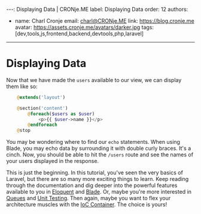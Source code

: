 ---: Displaying Data | CRONje.ME
label: Displaying Data
order: 12
authors:
  - name: Charl Cronje
    email: charl@CRONje.ME
    link: https://blog.cronje.me
    avatar: https://assets.cronje.me/avatars/darker.jpg
tags: [dev,tools,js,frontend,backend,devtools,php,laravel]
---
# Displaying Data

Now that we have made the `users` available to our view, we can display them like so:

```php
    @extends('layout')

    @section('content')
        @foreach($users as $user)
            <p>{{ $user->name }}</p>
        @endforeach
    @stop
```

You may be wondering where to find our `echo` statements. When using Blade, you may echo data by surrounding it with double curly braces. It's a cinch. Now, you should be able to hit the `/users` route and see the names of your users displayed in the response.

This is just the beginning. In this tutorial, you've seen the very basics of Laravel, but there are so many more exciting things to learn. Keep reading through the documentation and dig deeper into the powerful features available to you in [Eloquent](/docs/4.2/eloquent) and [Blade](/docs/4.2/templates). Or, maybe you're more interested in [Queues](/docs/4.2/queues) and [Unit Testing](/docs/4.2/testing). Then again, maybe you want to flex your architecture muscles with the [IoC Container](/docs/4.2/ioc). The choice is yours!
